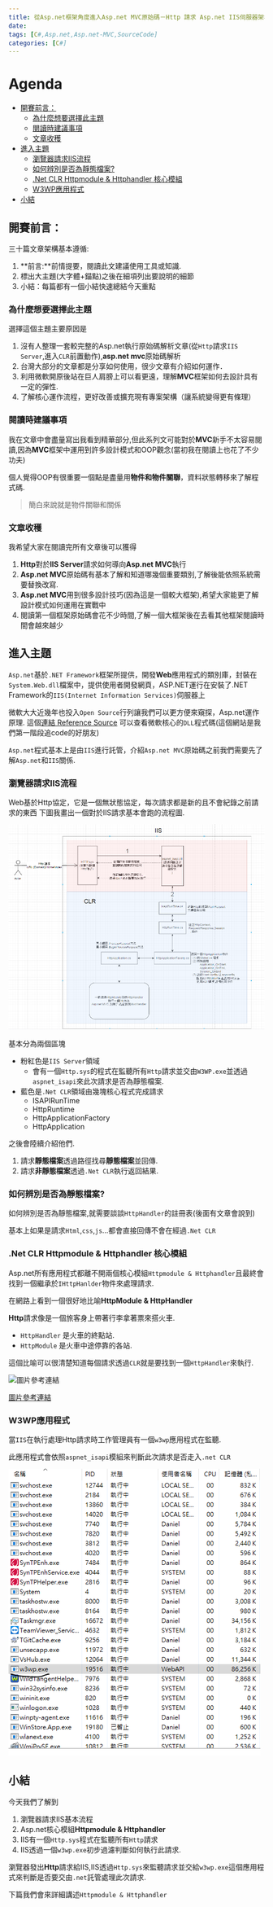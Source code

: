 ```yaml
---
title: 從Asp.net框架角度進入Asp.net MVC原始碼－Http 請求 Asp.net IIS伺服器架構(第1天)
date: 
tags: [C#,Asp.net,Asp.net-MVC,SourceCode]
categories: [C#]
---
```

# Agenda<!-- omit in toc -->
- [開賽前言：](#%e9%96%8b%e8%b3%bd%e5%89%8d%e8%a8%80)
  - [為什麼想要選擇此主題](#%e7%82%ba%e4%bb%80%e9%ba%bc%e6%83%b3%e8%a6%81%e9%81%b8%e6%93%87%e6%ad%a4%e4%b8%bb%e9%a1%8c)
  - [閱讀時建議事項](#%e9%96%b1%e8%ae%80%e6%99%82%e5%bb%ba%e8%ad%b0%e4%ba%8b%e9%a0%85)
  - [文章收穫](#%e6%96%87%e7%ab%a0%e6%94%b6%e7%a9%ab)
- [進入主題](#%e9%80%b2%e5%85%a5%e4%b8%bb%e9%a1%8c)
  - [瀏覽器請求IIS流程](#%e7%80%8f%e8%a6%bd%e5%99%a8%e8%ab%8b%e6%b1%82iis%e6%b5%81%e7%a8%8b)
  - [如何辨別是否為靜態檔案?](#%e5%a6%82%e4%bd%95%e8%be%a8%e5%88%a5%e6%98%af%e5%90%a6%e7%82%ba%e9%9d%9c%e6%85%8b%e6%aa%94%e6%a1%88)
  - [.Net CLR Httpmodule & Httphandler 核心模組](#net-clr-httpmodule--httphandler-%e6%a0%b8%e5%bf%83%e6%a8%a1%e7%b5%84)
  - [W3WP應用程式](#w3wp%e6%87%89%e7%94%a8%e7%a8%8b%e5%bc%8f)
- [小結](#%e5%b0%8f%e7%b5%90)

## 開賽前言：

三十篇文章架構基本遵循:

1. **前言:**前情提要，閱讀此文建議使用工具或知識.
2. 標出大主題(大字體+錨點)之後在細項列出要說明的細節
3. 小結：每篇都有一個小結快速總結今天重點

### 為什麼想要選擇此主題

選擇這個主題主要原因是

1. 沒有人整理一套較完整的Asp.net執行原始碼解析文章(從`Http`請求`IIS Server`,進入`CLR`前置動作),**asp.net mvc**原始碼解析
2. 台灣大部分的文章都是分享如何使用，很少文章有介紹如何運作．
3. 利用微軟開原後站在巨人肩膀上可以看更遠，理解**MVC**框架如何去設計具有一定的彈性.
4. 了解核心運作流程，更好改善或擴充現有專案架構（讓系統變得更有條理）

### 閱讀時建議事項

我在文章中會盡量寫出我看到精華部分,但此系列文可能對於**MVC**新手不太容易閱讀,因為**MVC**框架中運用到許多設計模式和OOP觀念(當初我在閱讀上也花了不少功夫)

個人覺得OOP有很重要一個點是盡量用**物件和物件關聯**，資料狀態轉移來了解程式碼.

> 簡白來說就是物件關聯和關係

### 文章收穫

我希望大家在閱讀完所有文章後可以獲得

1. **Http**對於**IIS Server**請求如何導向**Asp.net MVC**執行
2. **Asp.net MVC**原始碼有基本了解和知道哪幾個重要類別,了解後能依照系統需要替換改寫.
3. **Asp.net MVC**用到很多設計技巧(因為這是一個較大框架),希望大家能更了解設計模式如何運用在實戰中
4. 閱讀第一個框架原始碼會花不少時間,了解一個大框架後在去看其他框架閱讀時間會越來越少

## 進入主題

`Asp.net`基於`.NET Framework`框架所提供，開發**Web**應用程式的類別庫，封裝在`System.Web.dll`檔案中，提供使用者開發網頁，ASP.NET運行在安裝了.NET Framework的`IIS(Internet Information Services)`伺服器上

微軟大大近幾年也投入`Open Source`行列讓我們可以更方便來窺探，Asp.net運作原理. 這個[連結 Reference Source](https://referencesource.microsoft.com/) 可以查看微軟核心的`DLL`程式碼(這個網站是我們第一階段追code的好朋友)

`Asp.net`程式基本上是由`IIS`進行託管，介紹`Asp.net MVC`原始碼之前我們需要先了解`Asp.net`和`IIS`關係.

### 瀏覽器請求IIS流程

Web基於Http協定，它是一個無狀態協定，每次請求都是新的且不會紀錄之前請求的東西
下圖我畫出一個對於IIS請求基本會跑的流程圖.

![瀏覽器請求IIS流程](https://raw.githubusercontent.com/isdaniel/MyBlog/master/source/images/IIS_Asp.net_Process.png)

基本分為兩個區塊

* 粉紅色是`IIS Server`領域
  * 會有一個`Http.sys`的程式在監聽所有`Http`請求並交由`W3WP.exe`並透過`aspnet_isapi`來此次請求是否為靜態檔案.
* 藍色是`.Net CLR`領域由幾塊核心程式完成請求
  * ISAPIRunTime
  * HttpRuntime
  * HttpApplicationFactory
  * HttpApplication

之後會陸續介紹他們.

1. 請求**靜態檔案**透過路徑找尋**靜態檔案**並回傳.
2. 請求**非靜態檔案**透過`.Net CLR`執行返回結果.

### 如何辨別是否為靜態檔案?

如何辨別是否為靜態檔案,就需要談談`HttpHandler`的註冊表(後面有文章會說到)

基本上如果是請求`Html`,`css`,`js`...都會直接回傳不會在經過`.Net CLR`

### .Net CLR Httpmodule & Httphandler 核心模組

Asp.net所有應用程式都離不開兩個核心模組`Httpmodule & Httphandler`且最終會找到一個繼承於`IHttpHanlder`物件來處理請求.

在網路上看到一個很好地比喻**HttpModule & HttpHandler**

**Http**請求像是一個旅客身上帶著行李拿著票來搭火車.

* `HttpHandler` 是火車的終點站.
* `HttpModule` 是火車中途停靠的各站.

這個比喻可以很清楚知道每個請求透過`CLR`就是要找到一個`HttpHandler`來執行.

![圖片參考連結](https://www.codeproject.com/KB/web-image/thumbnailer/thumbnailer_pipeline.gif)

[圖片參考連結](https://www.codeproject.com/Articles/16120/Thumbnailer-HTTP-Handler)

### W3WP應用程式

當`IIS`在執行處理Http請求時工作管理員有一個`w3wp`應用程式在監聽.

此應用程式會依照`aspnet_isapi`模組來判斷此次請求是否走入`.net CLR`

![w3wp.PNG](https://raw.githubusercontent.com/isdaniel/MyBlog/master/source/images/itHelp/1/w3wp.PNG)

## 小結

今天我們了解到

1. 瀏覽器請求IIS基本流程
2. Asp.net核心模組**Httpmodule & Httphandler**
3. IIS有一個`Http.sys`程式在監聽所有`Http`請求
4. IIS透過一個`w3wp.exe`初步過濾判斷如何執行此請求.

瀏覽器發出**Http**請求給IIS,IIS透過`Http.sys`來監聽請求並交給`w3wp.exe`這個應用程式來判斷是否要交由`.net`託管處理此次請求.

下篇我們會來詳細講述`Httpmodule & Httphandler`
